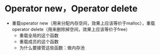 # Operator new，Operator delete

- 重载operator new（用来分配内存空间，效果上应该等价于malloc），重载operator delete（用来删除掉空间，效果上应该等价于free）
  - 重载全局的这个函数
  - 重载成员的这个函数
  - 为什么要接管这些函数：做内存池